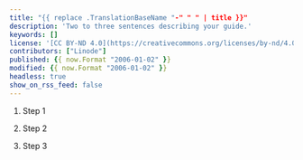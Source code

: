 ```yaml
---
title: "{{ replace .TranslationBaseName "-" " " | title }}"
description: 'Two to three sentences describing your guide.'
keywords: []
license: '[CC BY-ND 4.0](https://creativecommons.org/licenses/by-nd/4.0)'
contributors: ["Linode"]
published: {{ now.Format "2006-01-02" }}
modified: {{ now.Format "2006-01-02" }}
headless: true
show_on_rss_feed: false
---
```


<!--- Describe the shortguide, including any choices made (e.g. installs Python using Miniconda, only works for Debian and Ubuntu, etc. -->

1.  Step 1

2.  Step 2

3.  Step 3
